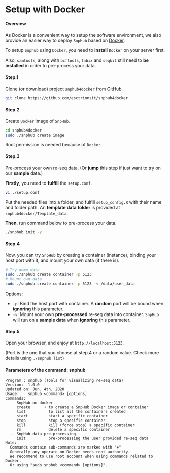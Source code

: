 # Setup with Docker

#### Overview

As Docker is a convenient way to setup the software environment, we also provide an easier way to deploy `SnpHub` based on [Docker](https://www.docker.com/).

To setup `Snphub` using `Docker`, you need to **install** `Docker` on your server first.

Also, `samtools`, along with `bcftools`, `tabix` and `seqkit` still need to **be installed** in order to pre-process your data.

#### Step.1

Clone (or download) project `snphub4docker` from GitHub.

```sh
git clone https://github.com/esctrionsit/snphub4docker
```

#### Step.2

Create `Docker` image of `SnpHub`.

```sh
cd snphub4docker
sudo ./snphub create image
```
Root permission is needed because of `Docker`.

#### Step.3

Pre-process your own re-seq data. (Or **jump** this step if just want to try on our **sample** data.)

**Firstly**, you need to **fulfill** the `setup.conf`.
```sh
vi ./setup.conf
```
Put the needed files into a folder, and fulfill `setup_config.R` with their name and folder path.
An **template data folder** is provided at `snphub4docker/Template_data`.

**Then**, run command below to pre-process your data.

```sh
./snphub init -y
```

#### Step.4

Now, you can try `SnpHub` by creating a container (instance), binding your host port with it, and mount your own data (if there is).

```sh
# Try demo data
sudo ./snphub create container -p 5123
# Mount own data
sudo ./snphub create container -p 5123 -v /data/user_data
```

Options:
- `-p`: Bind the host port with container. A **random** port will be bound when **ignoring** this parameter.
- `-v`: Mount your own **pre-processed** re-seq data into container. `SnpHub` will run on a **sample data** when **ignoring** this parameter.

#### Step.5

Open your browser, and enjoy at `http://localhost:5123`.

(Port is the one that you choose at step.4 or a random value. Check more details using `./snphub list`)

#### Parameters of the command: snphub

```text
Program : snphub (Tools for visualizing re-seq data)
Version:  1.0.0
Updated on: Jun. 4th, 2020
Usage:    snphub <command> [options]
Commands:
  -- SnpHub on docker
     create      + to create a SnpHub Docker image or container
     list          to list all the containers created
     start         start a specific container
     stop          stop a specific container
     kill          kill (force stop) a specific container
     rm            delete a specific container
  -- SnpHub data pre-processing
     init          pre-processing the user provided re-seq data
Note: 
  Commands contain sub-commands are marked with "+" 
  Generally any operate on Docker needs root authority.
  We recommend to use root account when using commands related to Docker.
  Or using "sudo snphub <command> [options]".
```